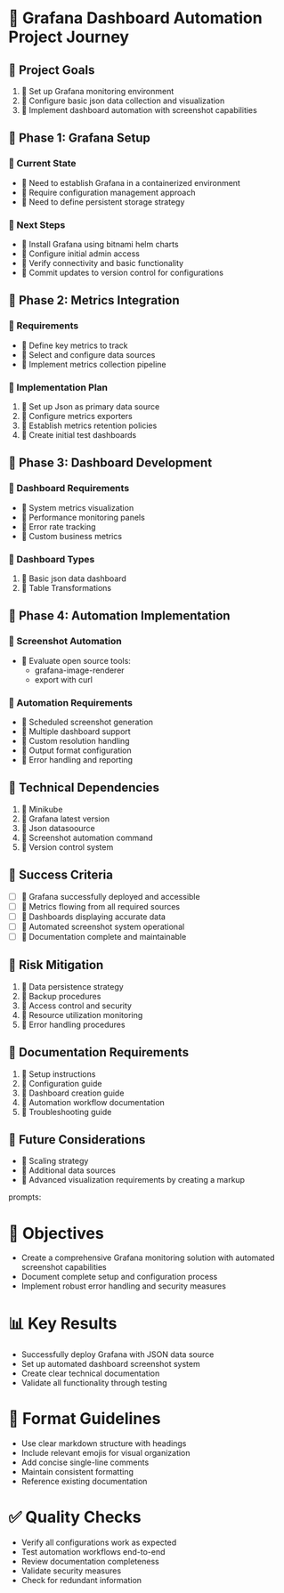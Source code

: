 # 🚀 Grafana Dashboard Automation Project Journey

## 🎯 Project Goals
1. 🚧 Set up Grafana monitoring environment
2. 🔄 Configure basic json data collection and visualization
3. 🚀 Implement dashboard automation with screenshot capabilities

## 🔄 Phase 1: Grafana Setup
### 🚧 Current State
- 🚧 Need to establish Grafana in a containerized environment
- 🔄 Require configuration management approach
- 🚧 Need to define persistent storage strategy

### 🔄 Next Steps
- 🚧 Install Grafana using bitnami helm charts
- 🔄 Configure initial admin access
- 🔄 Verify connectivity and basic functionality
- 🔄 Commit updates to  version control for configurations

## 🔄 Phase 2: Metrics Integration
### 🔄 Requirements
- 🔄 Define key metrics to track
- 🔄 Select and configure data sources
- 🔄 Implement metrics collection pipeline

### 🔄 Implementation Plan
1. 🔄 Set up Json as primary data source
2. 🔄 Configure metrics exporters
3. 🔄 Establish metrics retention policies
4. 🔄 Create initial test dashboards

## 🔄 Phase 3: Dashboard Development
### 🔄 Dashboard Requirements
- 🔄 System metrics visualization
- 🔄 Performance monitoring panels
- 🔄 Error rate tracking
- 🔄 Custom business metrics

### 🔄 Dashboard Types
1. 🔄 Basic json data dashboard
2. 🔄 Table Transformations

## 🔄 Phase 4: Automation Implementation
### 🔄 Screenshot Automation
- 🔄 Evaluate open source tools:
  - grafana-image-renderer
  - export with curl 

### 🔄 Automation Requirements
- 🔄 Scheduled screenshot generation
- 🔄 Multiple dashboard support
- 🔄 Custom resolution handling
- 🔄 Output format configuration
- 🔄 Error handling and reporting

## 🔄 Technical Dependencies
1. 🔄 Minikube
2. 🔄 Grafana latest version
3. 🔄 Json datasoource
4. 🔄 Screenshot automation command
5. 🔄 Version control system

## 🔄 Success Criteria
- [ ] 🔄 Grafana successfully deployed and accessible
- [ ] 🔄 Metrics flowing from all required sources
- [ ] 🔄 Dashboards displaying accurate data
- [ ] 🔄 Automated screenshot system operational
- [ ] 🔄 Documentation complete and maintainable

## 🔄 Risk Mitigation
1. 🔄 Data persistence strategy
2. 🔄 Backup procedures
3. 🔄 Access control and security
4. 🔄 Resource utilization monitoring
5. 🔄 Error handling procedures

## 🔄 Documentation Requirements
1. 🔄 Setup instructions
2. 🔄 Configuration guide
3. 🔄 Dashboard creation guide
4. 🔄 Automation workflow documentation
5. 🔄 Troubleshooting guide

## 🔄 Future Considerations
- 🔄 Scaling strategy
- 🔄 Additional data sources
- 🔄 Advanced visualization requirements by creating a markup

prompts:
# 🎯 Objectives
- Create a comprehensive Grafana monitoring solution with automated screenshot capabilities
- Document complete setup and configuration process
- Implement robust error handling and security measures

# 📊 Key Results
- Successfully deploy Grafana with JSON data source
- Set up automated dashboard screenshot system
- Create clear technical documentation
- Validate all functionality through testing

# 📝 Format Guidelines
- Use clear markdown structure with headings
- Include relevant emojis for visual organization 
- Add concise single-line comments
- Maintain consistent formatting
- Reference existing documentation

# ✅ Quality Checks
- Verify all configurations work as expected
- Test automation workflows end-to-end
- Review documentation completeness
- Validate security measures
- Check for redundant information